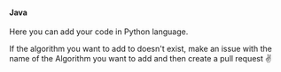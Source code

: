 #### Java

Here you can add your code in Python language.

If the algorithm you want to add to doesn't exist, make an issue with the name of the Algorithm you want to add and then create a pull request ✌️